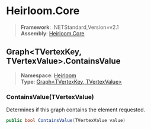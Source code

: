 # Heirloom.Core

> **Framework**: .NETStandard,Version=v2.1  
> **Assembly**: [Heirloom.Core][0]  

## Graph\<TVertexKey, TVertexValue>.ContainsValue

> **Namespace**: [Heirloom][0]  
> **Type**: [Graph\<TVertexKey, TVertexValue>][1]  

### ContainsValue(TVertexValue)

Determines if this graph contains the element requested.

```cs
public bool ContainsValue(TVertexValue value)
```

[0]: ../Heirloom.Core.md
[1]: Heirloom.Graph[TVertexKey,TVertexValue].md
